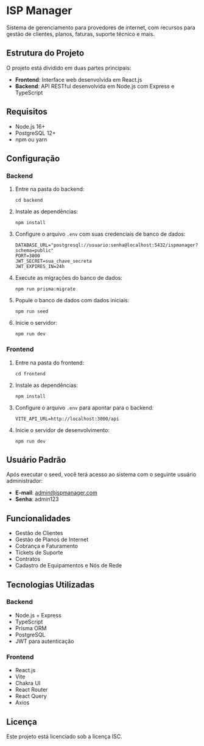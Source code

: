 # ISP Manager

Sistema de gerenciamento para provedores de internet, com recursos para gestão de clientes, planos, faturas, suporte técnico e mais.

## Estrutura do Projeto

O projeto está dividido em duas partes principais:

- **Frontend**: Interface web desenvolvida em React.js
- **Backend**: API RESTful desenvolvida em Node.js com Express e TypeScript

## Requisitos

- Node.js 16+
- PostgreSQL 12+
- npm ou yarn

## Configuração

### Backend

1. Entre na pasta do backend:
   ```
   cd backend
   ```

2. Instale as dependências:
   ```
   npm install
   ```

3. Configure o arquivo `.env` com suas credenciais de banco de dados:
   ```
   DATABASE_URL="postgresql://usuario:senha@localhost:5432/ispmanager?schema=public"
   PORT=3000
   JWT_SECRET=sua_chave_secreta
   JWT_EXPIRES_IN=24h
   ```

4. Execute as migrações do banco de dados:
   ```
   npm run prisma:migrate
   ```

5. Popule o banco de dados com dados iniciais:
   ```
   npm run seed
   ```

6. Inicie o servidor:
   ```
   npm run dev
   ```

### Frontend

1. Entre na pasta do frontend:
   ```
   cd frontend
   ```

2. Instale as dependências:
   ```
   npm install
   ```

3. Configure o arquivo `.env` para apontar para o backend:
   ```
   VITE_API_URL=http://localhost:3000/api
   ```

4. Inicie o servidor de desenvolvimento:
   ```
   npm run dev
   ```

## Usuário Padrão

Após executar o seed, você terá acesso ao sistema com o seguinte usuário administrador:

- **E-mail**: admin@ispmanager.com
- **Senha**: admin123

## Funcionalidades

- Gestão de Clientes
- Gestão de Planos de Internet
- Cobrança e Faturamento
- Tickets de Suporte
- Contratos
- Cadastro de Equipamentos e Nós de Rede

## Tecnologias Utilizadas

### Backend
- Node.js + Express
- TypeScript
- Prisma ORM
- PostgreSQL
- JWT para autenticação

### Frontend
- React.js
- Vite
- Chakra UI
- React Router
- React Query
- Axios

## Licença

Este projeto está licenciado sob a licença ISC. 